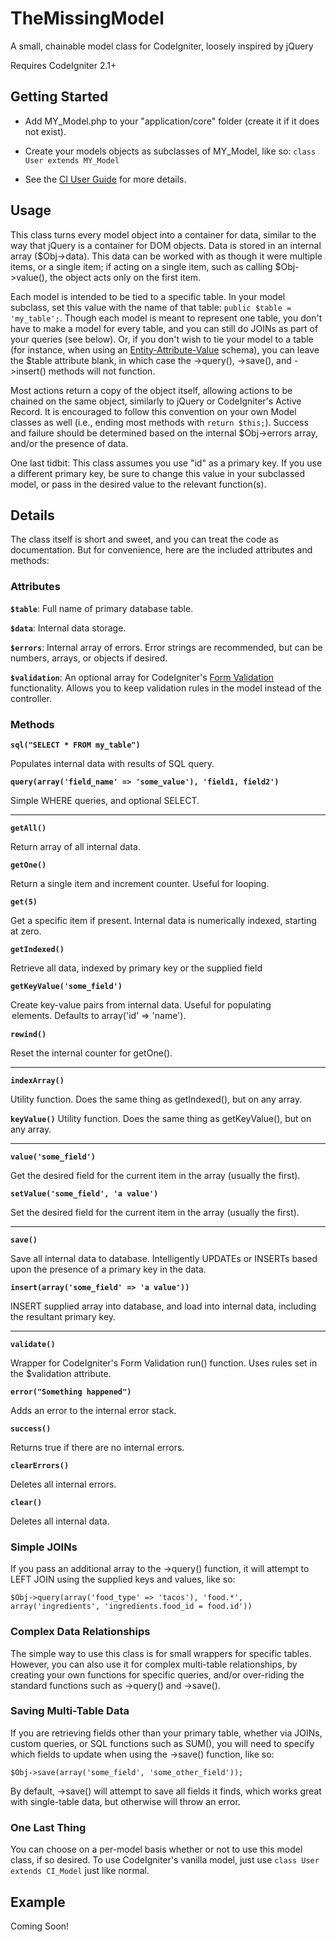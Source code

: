 TheMissingModel
===============

A small, chainable model class for CodeIgniter, loosely inspired by jQuery

Requires CodeIgniter 2.1+


Getting Started
---------------

- Add MY_Model.php to your "application/core" folder (create it if it does not exist).

- Create your models objects as subclasses of MY_Model, like so: ```class User extends MY_Model```

- See the [CI User Guide](http://ellislab.com/codeigniter/user-guide/general/creating_libraries.html) for more details.


Usage
-----

This class turns every model object into a container for data, similar to the way that jQuery is a container for DOM objects. Data is stored in an internal array ($Obj->data). This data can be worked with as though it were multiple items, or a single item; if acting on a single item, such as calling $Obj->value(), the object acts only on the first item.

Each model is intended to be tied to a specific table. In your model subclass, set this value with the name of that table: ```public $table = 'my_table';```. Though each model is meant to represent one table, you don't have to make a model for every table, and you can still do JOINs as part of your queries (see below). Or, if you don't wish to tie your model to a table (for instance, when using an [Entity-Attribute-Value](http://en.wikipedia.org/wiki/Entity%E2%80%93attribute%E2%80%93value_model) schema), you can leave the $table attribute blank, in which case the ->query(), ->save(), and ->insert() methods will not function.

Most actions return a copy of the object itself, allowing actions to be chained on the same object, similarly to jQuery or CodeIgniter's Active Record. It is encouraged to follow this convention on your own Model classes as well (i.e., ending most methods with ```return $this;```). Success and failure should be determined based on the internal $Obj->errors array, and/or the presence of data.

One last tidbit: This class assumes you use "id" as a primary key. If you use a different primary key, be sure to change this value in your subclassed model, or pass in the desired value to the relevant function(s).


Details
-------

The class itself is short and sweet, and you can treat the code as documentation. But for convenience, here are the included attributes and methods:

### Attributes ###

**```$table```**: Full name of primary database table.

**```$data```**: Internal data storage.

**```$errors```**: Internal array of errors. Error strings are recommended, but can be numbers, arrays, or objects if desired.

**```$validation```**: An optional array for CodeIgniter's [Form Validation](http://ellislab.com/codeigniter/user-guide/libraries/form_validation.html) functionality. Allows you to keep validation rules in the model instead of the controller.


### Methods ###

**```sql("SELECT * FROM my_table")```**

Populates internal data with results of SQL query.


**```query(array('field_name' => 'some_value'), 'field1, field2')```**

Simple WHERE queries, and optional SELECT.

- - -

**```getAll()```**

Return array of all internal data.


**```getOne()```**

Return a single item and increment counter. Useful for looping.


**```get(5)```**

Get a specific item if present. Internal data is numerically indexed, starting at zero.


**```getIndexed()```**

Retrieve all data, indexed by primary key or the supplied field


**```getKeyValue('some_field')```**

Create key-value pairs from internal data. Useful for populating <option> elements. Defaults to array('id' => 'name').


**```rewind()```**

Reset the internal counter for getOne().

- - -

**```indexArray()```**

Utility function. Does the same thing as getIndexed(), but on any array.


**```keyValue()```**
Utility function. Does the same thing as getKeyValue(), but on any array.

- - -

**```value('some_field')```**

Get the desired field for the current item in the array (usually the first).


**```setValue('some_field', 'a value')```**

Set the desired field for the current item in the array (usually the first).

- - -

**```save()```**

Save all internal data to database. Intelligently UPDATEs or INSERTs based upon the presence of a primary key in the data.


**```insert(array('some_field' => 'a value'))```**

INSERT supplied array into database, and load into internal data, including the resultant primary key.

- - -

**```validate()```**

Wrapper for CodeIgniter's Form Validation run() function. Uses rules set in the $validation attribute.


**```error("Something happened")```**

Adds an error to the internal error stack.


**```success()```**

Returns true if there are no internal errors.


**```clearErrors()```**

Deletes all internal errors.


**```clear()```**

Deletes all internal data.


### Simple JOINs ###

If you pass an additional array to the ->query() function, it will attempt to LEFT JOIN using the supplied keys and values, like so:

```$Obj->query(array('food_type' => 'tacos'), 'food.*', array('ingredients', 'ingredients.food_id = food.id'))```


### Complex Data Relationships ###

The simple way to use this class is for small wrappers for specific tables. However, you can also use it for complex multi-table relationships, by creating your own functions for specific queries, and/or over-riding the standard functions such as ->query() and ->save().


### Saving Multi-Table Data ###

If you are retrieving fields other than your primary table, whether via JOINs, custom queries, or SQL functions such as SUM(), you will need to specify which fields to update when using the ->save() function, like so:

```$Obj->save(array('some_field', 'some_other_field'));```

By default, ->save() will attempt to save all fields it finds, which works great with single-table data, but otherwise will throw an error.


### One Last Thing ###

You can choose on a per-model basis whether or not to use this model class, if so desired. To use CodeIgniter's vanilla model, just use ```class User extends CI_Model``` just like normal.


Example
-------

Coming Soon!